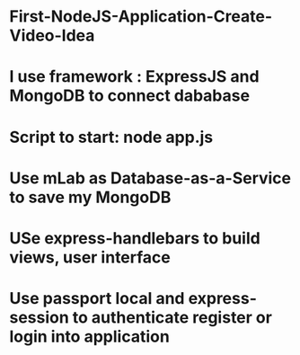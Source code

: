 # First-NodeJS-Application-Create-Video-Idea

# I use framework : ExpressJS and MongoDB to connect dababase

# Script to start: node app.js

# Use mLab as Database-as-a-Service to save my MongoDB

# USe express-handlebars to build views, user interface

# Use passport local and express-session to authenticate register or login into application
